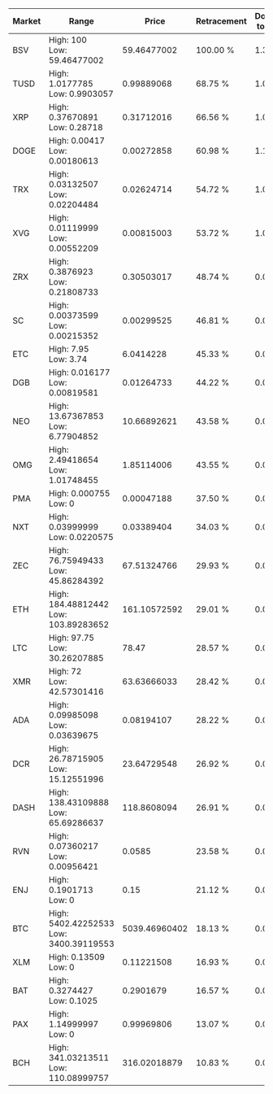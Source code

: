 | Market | Range | Price| Retracement | Doubles to 50% |
| --- | --- | --- | --- | --- |
| BSV | High: 100<br />Low: 59.46477002 | 59.46477002 | 100.00 % | 1.34 |
| TUSD | High: 1.0177785<br />Low: 0.9903057 | 0.99889068 | 68.75 % | 1.01 |
| XRP | High: 0.37670891<br />Low: 0.28718 | 0.31712016 | 66.56 % | 1.05 |
| DOGE | High: 0.00417<br />Low: 0.00180613 | 0.00272858 | 60.98 % | 1.10 |
| TRX | High: 0.03132507<br />Low: 0.02204484 | 0.02624714 | 54.72 % | 1.02 |
| XVG | High: 0.01119999<br />Low: 0.00552209 | 0.00815003 | 53.72 % | 1.03 |
| ZRX | High: 0.3876923<br />Low: 0.21808733 | 0.30503017 | 48.74 % | 0.00 |
| SC | High: 0.00373599<br />Low: 0.00215352 | 0.00299525 | 46.81 % | 0.00 |
| ETC | High: 7.95<br />Low: 3.74 | 6.0414228 | 45.33 % | 0.00 |
| DGB | High: 0.016177<br />Low: 0.00819581 | 0.01264733 | 44.22 % | 0.00 |
| NEO | High: 13.67367853<br />Low: 6.77904852 | 10.66892621 | 43.58 % | 0.00 |
| OMG | High: 2.49418654<br />Low: 1.01748455 | 1.85114006 | 43.55 % | 0.00 |
| PMA | High: 0.000755<br />Low: 0 | 0.00047188 | 37.50 % | 0.00 |
| NXT | High: 0.03999999<br />Low: 0.0220575 | 0.03389404 | 34.03 % | 0.00 |
| ZEC | High: 76.75949433<br />Low: 45.86284392 | 67.51324766 | 29.93 % | 0.00 |
| ETH | High: 184.48812442<br />Low: 103.89283652 | 161.10572592 | 29.01 % | 0.00 |
| LTC | High: 97.75<br />Low: 30.26207885 | 78.47 | 28.57 % | 0.00 |
| XMR | High: 72<br />Low: 42.57301416 | 63.63666033 | 28.42 % | 0.00 |
| ADA | High: 0.09985098<br />Low: 0.03639675 | 0.08194107 | 28.22 % | 0.00 |
| DCR | High: 26.78715905<br />Low: 15.12551996 | 23.64729548 | 26.92 % | 0.00 |
| DASH | High: 138.43109888<br />Low: 65.69286637 | 118.8608094 | 26.91 % | 0.00 |
| RVN | High: 0.07360217<br />Low: 0.00956421 | 0.0585 | 23.58 % | 0.00 |
| ENJ | High: 0.1901713<br />Low: 0 | 0.15 | 21.12 % | 0.00 |
| BTC | High: 5402.42252533<br />Low: 3400.39119553 | 5039.46960402 | 18.13 % | 0.00 |
| XLM | High: 0.13509<br />Low: 0 | 0.11221508 | 16.93 % | 0.00 |
| BAT | High: 0.3274427<br />Low: 0.1025 | 0.2901679 | 16.57 % | 0.00 |
| PAX | High: 1.14999997<br />Low: 0 | 0.99969806 | 13.07 % | 0.00 |
| BCH | High: 341.03213511<br />Low: 110.08999757 | 316.02018879 | 10.83 % | 0.00 |
